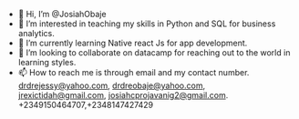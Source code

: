 - 👋 Hi, I’m @JosiahObaje
- 👀 I’m interested in teaching my skills in Python and SQL for business analytics.
- 🌱 I’m currently learning Native react Js for app development.
- 💞️ I’m looking to collaborate on datacamp for reaching out to the world in learning styles.
- 📫 How to reach me is through email and my contact number. drdrejessy@yahoo.com, drdreobaje@yahoo.com, jrexictidah@gmail.com, josiahcprojavanig2@gmail.com. +2349150464707,+2348147427429 

<!---
JosiahObaje/JosiahObaje is a ✨ special ✨ repository because its `README.md` (this file) appears on your GitHub profile.
You can click the Preview link to take a look at your changes.
--->
